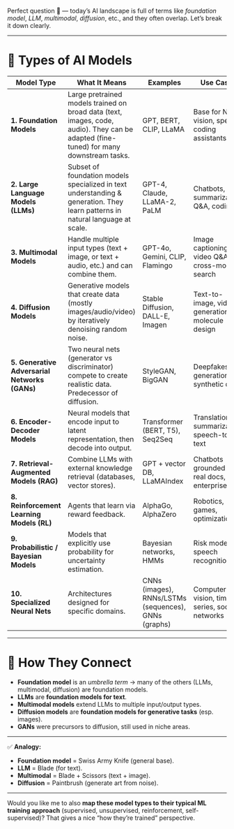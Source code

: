 Perfect question 🙌 — today’s AI landscape is full of terms like *foundation model*, *LLM*, *multimodal*, *diffusion*, etc., and they often overlap. Let’s break it down clearly.

---

# 🔹 Types of AI Models

| **Model Type**                                | **What It Means**                                                                                                                      | **Examples**                                         | **Use Cases**                                    |
| --------------------------------------------- | -------------------------------------------------------------------------------------------------------------------------------------- | ---------------------------------------------------- | ------------------------------------------------ |
| **1. Foundation Models**                      | Large pretrained models trained on broad data (text, images, code, audio). They can be adapted (fine-tuned) for many downstream tasks. | GPT, BERT, CLIP, LLaMA                               | Base for NLP, vision, speech, coding assistants  |
| **2. Large Language Models (LLMs)**           | Subset of foundation models specialized in text understanding & generation. They learn patterns in natural language at scale.          | GPT-4, Claude, LLaMA-2, PaLM                         | Chatbots, summarization, Q\&A, coding            |
| **3. Multimodal Models**                      | Handle multiple input types (text + image, or text + audio, etc.) and can combine them.                                                | GPT-4o, Gemini, CLIP, Flamingo                       | Image captioning, video Q\&A, cross-modal search |
| **4. Diffusion Models**                       | Generative models that create data (mostly images/audio/video) by iteratively denoising random noise.                                  | Stable Diffusion, DALL-E, Imagen                     | Text-to-image, video generation, molecule design |
| **5. Generative Adversarial Networks (GANs)** | Two neural nets (generator vs discriminator) compete to create realistic data. Predecessor of diffusion.                               | StyleGAN, BigGAN                                     | Deepfakes, art generation, synthetic data        |
| **6. Encoder-Decoder Models**                 | Neural models that encode input to latent representation, then decode into output.                                                     | Transformer (BERT, T5), Seq2Seq                      | Translation, summarization, speech-to-text       |
| **7. Retrieval-Augmented Models (RAG)**       | Combine LLMs with external knowledge retrieval (databases, vector stores).                                                             | GPT + vector DB, LLaMAIndex                          | Chatbots grounded in real docs, enterprise Q\&A  |
| **8. Reinforcement Learning Models (RL)**     | Agents that learn via reward feedback.                                                                                                 | AlphaGo, AlphaZero                                   | Robotics, games, optimization                    |
| **9. Probabilistic / Bayesian Models**        | Models that explicitly use probability for uncertainty estimation.                                                                     | Bayesian networks, HMMs                              | Risk modeling, speech recognition                |
| **10. Specialized Neural Nets**               | Architectures designed for specific domains.                                                                                           | CNNs (images), RNNs/LSTMs (sequences), GNNs (graphs) | Computer vision, time series, social networks    |

---

# 🔹 How They Connect

* **Foundation model** is an *umbrella term* → many of the others (LLMs, multimodal, diffusion) are foundation models.
* **LLMs** are **foundation models for text**.
* **Multimodal models** extend LLMs to multiple input/output types.
* **Diffusion models** are **foundation models for generative tasks** (esp. images).
* **GANs** were precursors to diffusion, still used in niche areas.

---

✅ **Analogy:**

* **Foundation model** = Swiss Army Knife (general base).
* **LLM** = Blade (for text).
* **Multimodal** = Blade + Scissors (text + image).
* **Diffusion** = Paintbrush (generate art from noise).

---

Would you like me to also **map these model types to their typical ML training approach** (supervised, unsupervised, reinforcement, self-supervised)? That gives a nice “how they’re trained” perspective.
